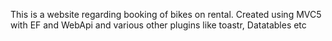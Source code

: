 This is a website regarding booking of bikes on rental.
Created using MVC5 with EF and WebApi and various other plugins like toastr, Datatables etc
